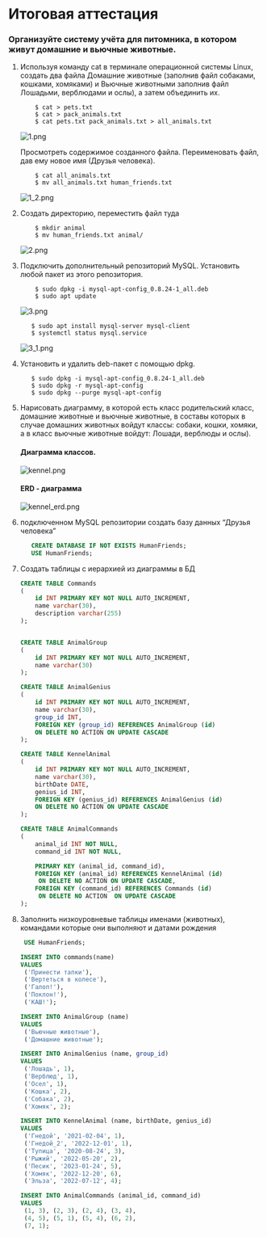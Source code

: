 # Итоговая аттестация

### Организуйте систему учёта для питомника, в котором живут домашние и вьючные животные.

1. Используя команду cat в терминале операционной системы Linux, создать два файла 
    Домашние животные (заполнив файл собаками, кошками, хомяками) и Вьючные животными
    заполнив файл Лошадьми, верблюдами и ослы), а затем объединить их. 
    ```shell
        $ cat > pets.txt
        $ cat > pack_animals.txt
        $ cat pets.txt pack_animals.txt > all_animals.txt
    ```
    ![1.png](img/1.png)

    Просмотреть содержимое созданного файла. Переименовать файл, дав ему новое имя (Друзья человека).

    ```shell
        $ cat all_animals.txt
        $ mv all_animals.txt human_friends.txt
    ```
    
    ![1_2.png](img/1_2.png)

2. Создать директорию, переместить файл туда
    ```shell
        $ mkdir animal
        $ mv human_friends.txt animal/
    ```

    ![2.png](img/2.png)

3. Подключить дополнительный репозиторий MySQL. Установить любой пакет
   из этого репозитория.
    ```shell
        $ sudo dpkg -i mysql-apt-config_0.8.24-1_all.deb
        $ sudo apt update 
    ```
   ![3.png](img/3.png)
   
   ```shell
      $ sudo apt install mysql-server mysql-client
      $ systemctl status mysql.service
   ```
   ![3_1.png](img/3_1.png)

4. Установить и удалить deb-пакет с помощью dpkg.

   ```shell
      $ sudo dpkg -i mysql-apt-config_0.8.24-1_all.deb
      $ sudo dpkg -r mysql-apt-config
      $ sudo dpkg --purge mysql-apt-config
   ```
5. Нарисовать диаграмму, в которой есть класс родительский класс, домашние 
   животные и вьючные животные, в составы которых в случае домашних
   животных войдут классы: собаки, кошки, хомяки, 
   а в класс вьючные животные войдут: Лошади, верблюды и ослы).
   #### Диаграмма классов.   

   ![kennel.png](img/kennel.png)
   
   #### ERD - диаграмма

   ![kennel_erd.png](img/kennel_erd.png)
   
6. подключенном MySQL репозитории создать базу данных “Друзья человека”

   ```sql
      CREATE DATABASE IF NOT EXISTS HumanFriends;
      USE HumanFriends;
   ```
7. Создать таблицы с иерархией из диаграммы в БД

   ```sql
   CREATE TABLE Commands
   (
       id INT PRIMARY KEY NOT NULL AUTO_INCREMENT,
       name varchar(30),
       description varchar(255)
   );
   
   
   CREATE TABLE AnimalGroup
   (
       id INT PRIMARY KEY NOT NULL AUTO_INCREMENT,
       name varchar(30)
   );
   
   CREATE TABLE AnimalGenius
   (
       id INT PRIMARY KEY NOT NULL AUTO_INCREMENT,
       name varchar(30),
       group_id INT,
       FOREIGN KEY (group_id) REFERENCES AnimalGroup (id)
       ON DELETE NO ACTION ON UPDATE CASCADE
   );
   
   CREATE TABLE KennelAnimal
   (
       id INT PRIMARY KEY NOT NULL AUTO_INCREMENT,
       name varchar(30),
       birthDate DATE,
       genius_id INT,
       FOREIGN KEY (genius_id) REFERENCES AnimalGenius (id)
       ON DELETE NO ACTION ON UPDATE CASCADE
   );
   
   CREATE TABLE AnimalCommands
   (
       animal_id INT NOT NULL,
       command_id INT NOT NULL,

       PRIMARY KEY (animal_id, command_id),
       FOREIGN KEY (animal_id) REFERENCES KennelAnimal (id)
        ON DELETE NO ACTION ON UPDATE CASCADE,
       FOREIGN KEY (command_id) REFERENCES Commands (id)
        ON DELETE NO ACTION  ON UPDATE CASCADE
   );
   ```
8. Заполнить низкоуровневые таблицы именами (животных), командами которые они выполняют и датами рождения
   
   ```sql
    USE HumanFriends;

   INSERT INTO commands(name)
   VALUES
    ('Принести тапки'),
    ('Вертеться в колесе'),
    ('Галоп!'),
    ('Поклон!'),
    ('КАШ!');
   
   INSERT INTO AnimalGroup (name)
   VALUES
    ('Вьючные животные'),
    ('Домашние животные');
   
   INSERT INTO AnimalGenius (name, group_id)
   VALUES
    ('Лошадь', 1),
    ('Верблюд', 1),
    ('Осел', 1),
    ('Кошка', 2),
    ('Собака', 2),
    ('Хомяк', 2);
   
   INSERT INTO KennelAnimal (name, birthDate, genius_id)
   VALUES
    ('Гнедой', '2021-02-04', 1),
    ('Гнедой_2', '2022-12-01', 1),
    ('Тупица', '2020-08-24', 3),
    ('Рыжий', '2022-05-20', 2),
    ('Песик', '2023-01-24', 5),
    ('Хомяк', '2022-12-20', 6),
    ('Эльза', '2022-07-12', 4);
   
   INSERT INTO AnimalCommands (animal_id, command_id)
   VALUES
    (1, 3), (2, 3), (2, 4), (3, 4),
    (4, 5), (5, 1), (5, 4), (6, 2),
    (7, 1);
   ```